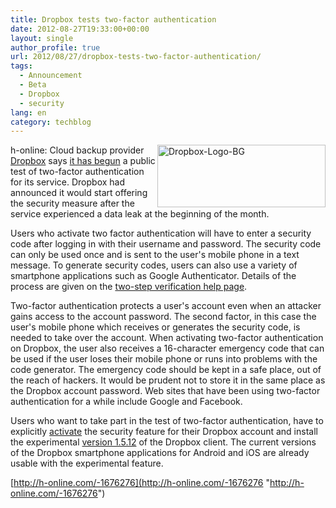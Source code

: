 ```yaml
---
title: Dropbox tests two-factor authentication
date: 2012-08-27T19:33:00+00:00
layout: single
author_profile: true
url: 2012/08/27/dropbox-tests-two-factor-authentication/
tags:
  - Announcement
  - Beta
  - Dropbox
  - security
lang: en
category: techblog
---
```

<a href="http://lh3.ggpht.com/-VmPK3Uxbkus/UDvEJU2-llI/AAAAAAAAHOE/JTxTlkYWbAA/s1600-h/Dropbox-Logo-BG%25255B7%25255D.jpg" target="_blank"><img title="Dropbox-Logo-BG" border="0" alt="Dropbox-Logo-BG" align="right" src="http://lh4.ggpht.com/-SaLnXJbCELY/UDvEZX9baWI/AAAAAAAAHOM/700tNOzAoOU/Dropbox-Logo-BG_thumb%25255B5%25255D.jpg?imgmax=800" width="269" height="100" /></a>h-online: Cloud backup provider [Dropbox](https://www.dropbox.com/) says [it has begun](https://forums.dropbox.com/topic.php?id=66910) a public test of two-factor authentication for its service. Dropbox had announced it would start offering the security measure after the service experienced a data leak at the beginning of the month. 

Users who activate two factor authentication will have to enter a security code after logging in with their username and password. The security code can only be used once and is sent to the user's mobile phone in a text message. To generate security codes, users can also use a variety of smartphone applications such as Google Authenticator. Details of the process are given on the [two-step verification help page](https://www.dropbox.com/help/363/en). 

Two-factor authentication protects a user's account even when an attacker gains access to the account password. The second factor, in this case the user's mobile phone which receives or generates the security code, is needed to take over the account. When activating two-factor authentication on Dropbox, the user also receives a 16-character emergency code that can be used if the user loses their mobile phone or runs into problems with the code generator. The emergency code should be kept in a safe place, out of the reach of hackers. It would be prudent not to store it in the same place as the Dropbox account password. Web sites that have been using two-factor authentication for a while include Google and Facebook. 

Users who want to take part in the test of two-factor authentication, have to explicitly [activate](http://www.dropbox.com/try_twofactor) the security feature for their Dropbox account and install the experimental [version 1.5.12](https://forums.dropbox.com/topic.php?id=65893) of the Dropbox client. The current versions of the Dropbox smartphone applications for Android and iOS are already usable with the experimental feature. 

[http://h-online.com/-1676276](http://h-online.com/-1676276 "http://h-online.com/-1676276")
